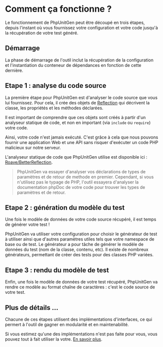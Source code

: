 # Comment ça fonctionne ?

Le fonctionnement de PhpUnitGen peut être découpé en trois étapes, depuis
l'instant où vous fournissez votre configuration et votre code jusqu'à
la récupération de votre test généré.

## Démarrage

La phase de démarrage de l'outil inclut la récupération de la configuration
et l'instantiation du conteneur de dépendances en fonction de cette dernière.

## Etape 1 : analyse du code source

La première étape pour PhpUnitGen est d'analyser le code source que vous lui
fournissez. Pour cela, il crée des objets de [Reflection](https://www.php.net/manual/fr/book.reflection.php)
qui décrivent la classe, les propriétés et les méthodes déclarées.

Il est important de comprendre que ces objets sont créés à partir d'un analyseur statique
de code, et non en important (via `include` ou `require`) votre code.

Ainsi, votre code n'est jamais exécuté. C'est grâce à cela que nous pouvons fournir
une application Web et une API sans risquer d'exécuter un code PHP malicieux sur notre serveur.

L'analyseur statique de code que PhpUnitGen utilise est disponible ici :
[Roave/BetterReflection](https://github.com/Roave/BetterReflection).

> PhpUnitGen va essayer d'analyser vos déclarations de types de paramètres et de retour de
> methode en premier. Cependant, si vous n'utilisez pas le typage de PHP, l'outil essayera
> d'analyser la documentation phpDoc de votre code pour trouver les types de paramètres et de retour.

## Etape 2 : génération du modèle du test

Une fois le modèle de données de votre code source récupéré, il est temps de générer votre
test !

PhpUnitGen va utiliser votre configuration pour choisir le générateur de test à utiliser
ainsi que d'autres paramètres utiles tels que votre namespace de base ou de test.
Le générateur a pour tâche de générer le modèle de données du test (nom de la classe, contenu, etc).
Il existe de nombreux générateurs, permettant de créer des tests pour des classes PHP variées.

## Etape 3 : rendu du modèle de test

Enfin, une fois le modèle de données de votre test récupéré, PhpUnitGen va
rendre ce modèle au format chaîne de caractères : c'est le code source de votre test.

## Plus de détails ...

Chacune de ces étapes utilisent des implémentations d'interfaces, ce qui permert à l'outil de gagner
en modularité et en maintenabilité.

Si vous estimez qu'une des implémentations n'est pas faite pour vous, vous pouvez tout à fait utiliser
la votre. [En savoir plus](/fr/advanced-usage.md).
